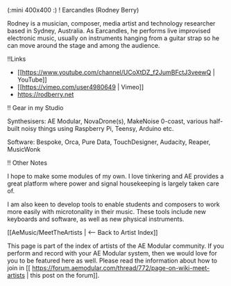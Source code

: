 (:mini 400x400 :)
! Earcandles (Rodney Berry)

Rodney is a musician, composer, media artist and technology researcher based in Sydney, Australia. As Earcandles, he performs live improvised electronic music, usually on instruments hanging from a guitar strap so he can move around the stage and among the audience. 

!!Links

* [[https://www.youtube.com/channel/UCoXtDZ_f2JumBFctJ3veewQ  | YouTube]]
* [[https://vimeo.com/user4980649 | Vimeo]]
* https://rodberry.net

!! Gear in my Studio

Synthesisers: AE Modular, NovaDrone(s), MakeNoise 0-coast, various half-built noisy things using Raspberry Pi, Teensy, Arduino etc.

Software: Bespoke, Orca, Pure Data, TouchDesigner, Audacity, Reaper, MusicWonk

!! Other Notes

I hope to make some modules of my own. I love tinkering and AE provides a great platform where power and signal housekeeping is largely taken care of. 

I am also keen to develop tools to enable students and composers to work more easily with microtonality in their music. These tools include new keyboards and software, as well as new physical instruments.

[[AeMusic/MeetTheArtists | <-- Back to Artist Index]]

This page is part of the index of artists of the AE Modular community. If you perform and record with your AE Modular system, then we would love for you to be featured here as well. Please read the information about how to join in [[ https://forum.aemodular.com/thread/772/page-on-wiki-meet-artists | this post on the forum]].
